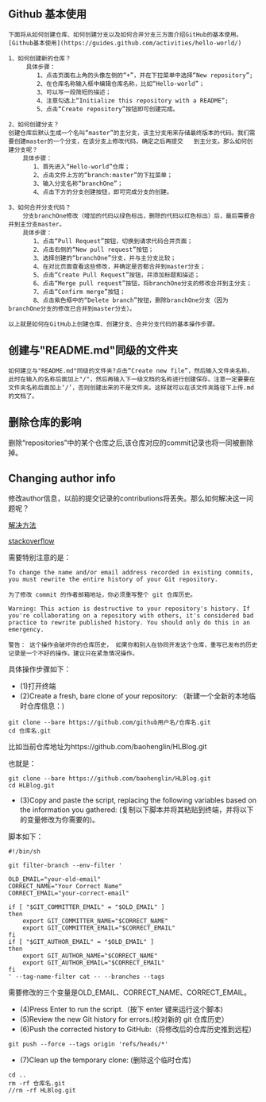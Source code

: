 
## Github 基本使用
    下面将从如何创建仓库、如何创建分支以及如何合并分支三方面介绍GitHub的基本使用。[Github基本使用](https://guides.github.com/activities/hello-world/)

    1、如何创建新的仓库？
         具体步骤：
            1、点击页面右上角的头像左侧的“+”，并在下拉菜单中选择“New repository”;
            2、在仓库名称输入框中编辑仓库名称，比如“Hello-world”；
            3、可以写一段简短的描述；
            4、注意勾选上“Initialize this repository with a README”;
            5、点击“Create repository”按钮即可创建完成。
  
    2、如何创建分支？
    创建仓库后默认生成一个名叫“master”的主分支，该主分支用来存储最终版本的代码。我们需要创建master的一个分支，在该分支上修改代码，确定之后再提交   到主分支。那么如何创建分支呢？
        具体步骤：
           1、首先进入“Hello-world”仓库；
           2、点击文件上方的“branch:master”的下拉菜单；
           3、输入分支名称“branchOne”；
           4、点击下方的分支创建按钮，即可完成分支的创建。
        
    3、如何合并分支代码？
        分支branchOne修改（增加的代码以绿色标出，删除的代码以红色标出）后，最后需要合并到主分支master。
        具体步骤：
           1、点击“Pull Request”按钮，切换到请求代码合并页面；
           2、点击右侧的“New pull request”按钮；
           3、选择创建的“branchOne”分支，并与主分支比较；
           4、在对比页面查看这些修改，并确定是否都合并到master分支；
           5、点击“Create Pull Request”按钮，并添加标题和描述；
           6、点击“Merge pull request”按钮，将branchOne分支的修改合并到主分支；
           7、点击“Confirm merge”按钮；
           8、点击紫色框中的“Delete branch”按钮，删除branchOne分支（因为branchOne分支的修改已合并到master分支）。
    
    以上就是如何在GitHub上创建仓库、创建分支、合并分支代码的基本操作步骤。
        
## 创建与"README.md"同级的文件夹

    如何建立与"README.md"同级的文件夹?点击“Create new file”，然后输入文件夹名称，此时在输入的名称后面加上"/"，然后再输入下一级文档的名称进行创建保存。注意一定要要在文件夹名称后面加上‘/’，否则创建出来的不是文件夹。这样就可以在该文件夹路径下上传.md的文档了。
   
## 删除仓库的影响 

删除“repositories”中的某个仓库之后,该仓库对应的commit记录也将一同被删除掉。

## Changing author info

修改author信息，以前的提交记录的contributions将丢失。那么如何解决这一问题呢？

[解决方法](https://help.github.com/en/articles/changing-author-info)

[stackoverflow](https://stackoverflow.com/questions/750172/how-to-change-the-author-and-committer-name-and-e-mail-of-multiple-commits-in-gi?rq=1)

需要特别注意的是：

```
To change the name and/or email address recorded in existing commits, you must rewrite the entire history of your Git repository.

为了修改 commit 的作者邮箱地址，你必须重写整个 git 仓库历史。

Warning: This action is destructive to your repository's history. If you're collaborating on a repository with others, it's considered bad practice to rewrite published history. You should only do this in an emergency.

警告： 这个操作会破坏你的仓库历史， 如果你和别人在协同开发这个仓库，重写已发布的历史记录是一个不好的操作。建议只在紧急情况操作。
```

具体操作步骤如下：
* (1)打开终端
* (2)Create a fresh, bare clone of your repository: （新建一个全新的本地临时仓库信息：)

```
git clone --bare https://github.com/github用户名/仓库名.git
cd 仓库名.git
```

比如当前仓库地址为https://github.com/baohenglin/HLBlog.git

也就是：

```
git clone --bare https://github.com/baohenglin/HLBlog.git
cd HLBlog.git
```

* (3)Copy and paste the script, replacing the following variables based on the information you gathered: (复制以下脚本并将其粘贴到终端，并将以下的变量修改为你需要的)。

脚本如下：

```
#!/bin/sh

git filter-branch --env-filter '

OLD_EMAIL="your-old-email"
CORRECT_NAME="Your Correct Name"
CORRECT_EMAIL="your-correct-email"

if [ "$GIT_COMMITTER_EMAIL" = "$OLD_EMAIL" ]
then
    export GIT_COMMITTER_NAME="$CORRECT_NAME"
    export GIT_COMMITTER_EMAIL="$CORRECT_EMAIL"
fi
if [ "$GIT_AUTHOR_EMAIL" = "$OLD_EMAIL" ]
then
    export GIT_AUTHOR_NAME="$CORRECT_NAME"
    export GIT_AUTHOR_EMAIL="$CORRECT_EMAIL"
fi
' --tag-name-filter cat -- --branches --tags
```
需要修改的三个变量是OLD_EMAIL、CORRECT_NAME、CORRECT_EMAIL。

* (4)Press Enter to run the script.（按下 enter 键来运行这个脚本)
* (5)Review the new Git history for errors.(校对新的 git 仓库历史）
* (6)Push the corrected history to GitHub:（将修改后的仓库历史推到远程）

```
git push --force --tags origin 'refs/heads/*'
```
* (7)Clean up the temporary clone: (删除这个临时仓库)

```
cd ..
rm -rf 仓库名.git
//rm -rf HLBlog.git
```
      
  
  
